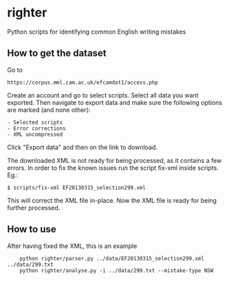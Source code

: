 # righter

Python scripts for identifying common English writing mistakes


## How to get the dataset

Go to

    https://corpus.mml.cam.ac.uk/efcamdat1/access.php

Create an account and go to select scripts. Select all data you want exported.
Then navigate to export data and make sure the following options are marked
(and none other):

    - Selected scripts
    - Error corrections
    - XML uncompressed

Click "Export data" and then on the link to download.

The downloaded XML is not ready for being processed, as it contains a few
errors. In order to fix the known issues run the script fix-xml inside scripts.
Eg.:

    $ scripts/fix-xml EF20130315_selection299.xml

This will correct the XML file in-place. Now the XML file is ready for being
further processed.


## How to use

After having fixed the XML, this is an example

```
    python righter/parser.py ../data/EF20130315_selection299.xml ../data/299.txt
    python righter/analyse.py -i ../data/299.txt --mistake-type NSW
```
